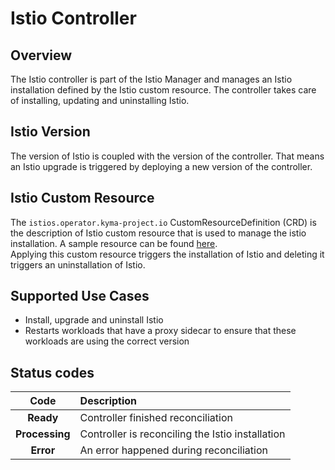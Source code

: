 # Istio Controller

## Overview
The Istio controller is part of the Istio Manager and manages an Istio installation defined by the Istio custom resource.
The controller takes care of installing, updating and uninstalling Istio.

## Istio Version
The version of Istio is coupled with the version of the controller. That means an Istio upgrade is triggered by deploying a
new version of the controller.

## Istio Custom Resource
The `istios.operator.kyma-project.io` CustomResourceDefinition (CRD) is the description of Istio custom resource that is used
to manage the istio installation. A sample resource can be found [here](config/samples/operator_v1alpha1_istio.yaml).  
Applying this custom resource triggers the installation of Istio and deleting it triggers an uninstallation of Istio.

## Supported Use Cases
- Install, upgrade and uninstall Istio
- Restarts workloads that have a proxy sidecar to ensure that these workloads are using the correct version

## Status codes

|       Code       | Description                                      |
|:----------------:|:-------------------------------------------------|
|    **Ready**     | Controller finished reconciliation               |
|  **Processing**  | Controller is reconciling the Istio installation |
|    **Error**     | An error happened during reconciliation          |


